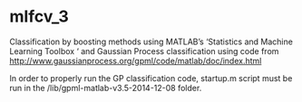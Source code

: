# mlfcv_3

Classification by boosting methods using MATLAB’s ‘Statistics and Machine Learning Toolbox ‘ and Gaussian Process classification using code from http://www.gaussianprocess.org/gpml/code/matlab/doc/index.html

In order to properly run the GP classification code, startup.m script must be run in the /lib/gpml-matlab-v3.5-2014-12-08 folder.